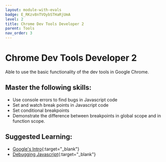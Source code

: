 ```yaml
---
layout: module-with-evals
badge: E_RKzv8nTVOybSTHaRjUmA
level: 2
title: Chrome Dev Tools Developer 2
parent: Tools
nav_order: 3
---
```

# Chrome Dev Tools Developer 2

Able to use the basic functionality of the dev tools in Google Chrome.

## Master the following skills:

- Use console errors to find bugs in Javascript code
- Set and watch break points in Javascript code
- Set conditional breakpoints
- Demonstrate the difference between breakpoints in global scope and in function scope.

## Suggested Learning:

- [Google's Intro](https://developers.google.com/web/tools/chrome-devtools){:target="\_blank"}
- [Debugging Javascript](https://developers.google.com/web/tools/chrome-devtools/javascript){:target="\_blank"}

